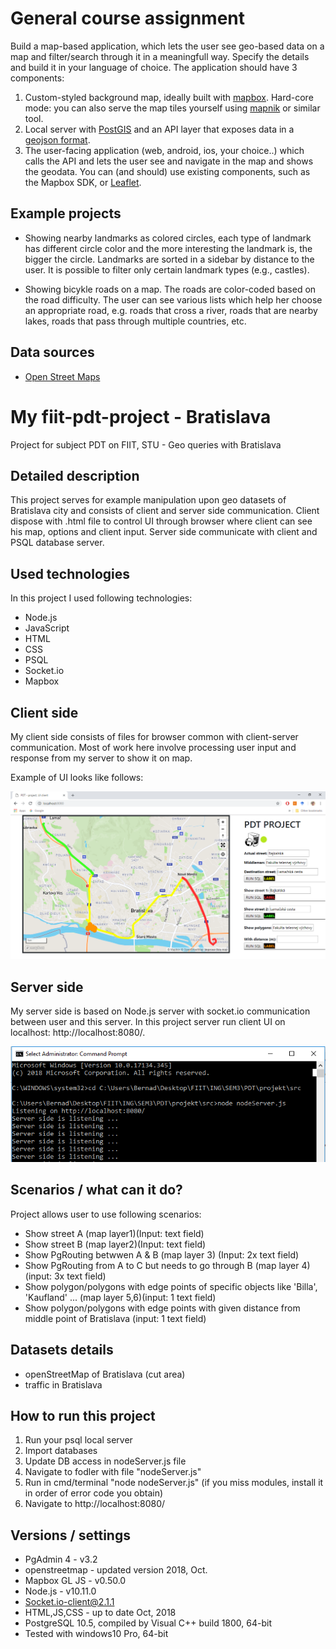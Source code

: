 # General course assignment

Build a map-based application, which lets the user see geo-based data on a map and filter/search through it in a meaningfull way. Specify the details and build it in your language of choice. The application should have 3 components:

1. Custom-styled background map, ideally built with [mapbox](http://mapbox.com). Hard-core mode: you can also serve the map tiles yourself using [mapnik](http://mapnik.org/) or similar tool.
2. Local server with [PostGIS](http://postgis.net/) and an API layer that exposes data in a [geojson format](http://geojson.org/).
3. The user-facing application (web, android, ios, your choice..) which calls the API and lets the user see and navigate in the map and shows the geodata. You can (and should) use existing components, such as the Mapbox SDK, or [Leaflet](http://leafletjs.com/).

## Example projects

- Showing nearby landmarks as colored circles, each type of landmark has different circle color and the more interesting the landmark is, the bigger the circle. Landmarks are sorted in a sidebar by distance to the user. It is possible to filter only certain landmark types (e.g., castles).

- Showing bicykle roads on a map. The roads are color-coded based on the road difficulty. The user can see various lists which help her choose an appropriate road, e.g. roads that cross a river, roads that are nearby lakes, roads that pass through multiple countries, etc.

## Data sources

- [Open Street Maps](https://www.openstreetmap.org/)

# My fiit-pdt-project - Bratislava
Project for subject PDT on FIIT, STU - Geo queries with Bratislava

## Detailed description

This project serves for example manipulation upon geo datasets of Bratislava city and consists of client and server side communication. Client dispose with .html file to control UI through browser where client can see his map, options and client input. Server side communicate with client and PSQL database server.

## Used technologies

In this project I used following technologies:
* Node.js
* JavaScript
* HTML
* CSS
* PSQL
* Socket.io
* Mapbox

## Client side

My client side consists of files for browser common with client-server communication. Most of work here involve processing user input and response from my server to show it on map.

Example of UI looks like follows:

![My UI picture](https://github.com/Marek-Bernad/assignment-gis/blob/master/images/ui.png)

## Server side

My server side is based on Node.js server with socket.io communication between user and this server. In this project server run client UI on localhost: http://localhost:8080/. 

![My server-side picture](https://github.com/Marek-Bernad/fiit-pdt-project/blob/master/images/server.png)

## Scenarios / what can it do?

Project allows user to use following scenarios:
* Show street A (map layer1)(Input: text field)
* Show street B (map layer2)(Input: text field)
* Show PgRouting betwwen A & B (map layer 3) (Input: 2x text field)
* Show PgRouting from A to C but needs to go through B (map layer 4)(input: 3x text field)
* Show polygon/polygons with edge points of specific objects like 'Billa', 'Kaufland' ... (map layer 5,6)(input: 1 text field)
* Show polygon/polygons with edge points with given distance from middle point of Bratislava (input: 1 text field)

## Datasets details

* openStreetMap of Bratislava (cut area)
* traffic in Bratislava

## How to run this project

1. Run your psql local server
2. Import databases
3. Update DB access in nodeServer.js file
4. Navigate to fodler with file "nodeServer.js"
5. Run in cmd/terminal "node nodeServer.js" (if you miss modules, install it in order of error code you obtain)
6. Navigate to http://localhost:8080/
 

## Versions / settings

* PgAdmin 4 - v3.2
* openstreetmap - updated version 2018, Oct.
* Mapbox GL JS - v0.50.0
* Node.js - v10.11.0
* Socket.io-client@2.1.1
* HTML,JS,CSS - up to date Oct, 2018
* PostgreSQL 10.5, compiled by Visual C++ build 1800, 64-bit
* Tested with windows10 Pro, 64-bit



